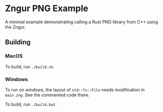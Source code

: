 # Zngur PNG Example

A minimal example demonstrating calling a Rust PNG library from C++ using the
Zngur.

## Building

### MacOS

To build, run `./build.sh`.

### Windows

To run on windows, the layout of `std::fs::File` needs modification in
`main.zng`. See the commented code there.

To build, run `./build.bat`.
